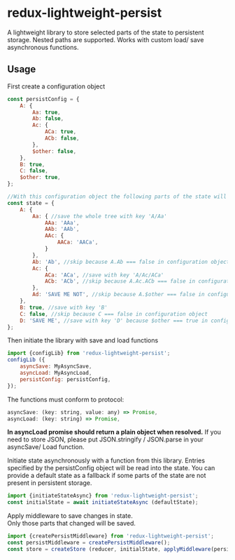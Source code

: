 redux-lightweight-persist
=========================

A lightweight library to store selected parts of the state to persistent storage.
Nested paths are supported.
Works with custom load/ save asynchronous functions.

## Usage

First create a configuration object
```js
const persistConfig = {
    A: {
        Aa: true,
        Ab: false,
        Ac: {
            ACa: true,
            ACb: false,
        },
        $other: false,
    },
    B: true,
    C: false,
    $other: true,
};

//With this configuration object the following parts of the state will be saved:
const state = {
    A: {
        Aa: { //save the whole tree with key 'A/Aa'
            AAa: 'AAa',
            AAb: 'AAb',
            AAc: {
                AACa: 'AACa',
            }
        },
        Ab: 'Ab', //skip because A.Ab === false in configuration object
        Ac: {
            ACa: 'ACa', //save with key 'A/Ac/ACa'
            ACb: 'ACb', //skip because A.Ac.ACb === false in configuration object
        },
        Ad: 'SAVE ME NOT', //skip because A.$other === false in configuration object
    },
    B: true, //save with key 'B'
    C: false, //skip because C === false in configuration object
    D: 'SAVE ME', //save with key 'D' because $other === true in configuration object
};

```

Then initiate the library with save and load functions
```js
import {configLib} from 'redux-lightweight-persist';
configLib ({
    asyncSave: MyAsyncSave,
    asyncLoad: MyAsyncLoad,
    persistConfig: persistConfig,
});
```

The functions must conform to protocol:
```js
asyncSave: (key: string, value: any) => Promise,
asyncLoad: (key: string) => Promise,
```
**In asyncLoad promise should return a plain object when resolved.**
If you need to store JSON, please put JSON.stringify / JSON.parse in your asyncSave/ Load function.

Initiate state asynchronously with a function from this library.
Entries specified by the persistConfig object will be read into the state.
You can provide a default state as a fallback if some parts of the state are not present in persistent storage.
```js
import {initiateStateAsync} from 'redux-lightweight-persist';
const initialState = await initiateStateAsync (defaultState);
```

Apply middleware to save changes in state.  
Only those parts that changed will be saved.
```js
import {createPersistMiddleware} from 'redux-lightweight-persist';
const persistMiddleware = createPersistMiddleware();
const store = createStore (reducer, initialState, applyMiddleware(persistMiddleware));
```

